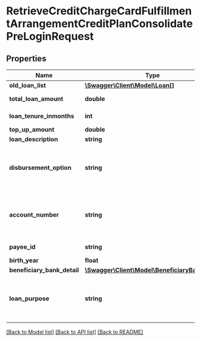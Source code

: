 # RetrieveCreditChargeCardFulfillmentArrangementCreditPlanConsolidatePreLoginRequest

## Properties
Name | Type | Description | Notes
------------ | ------------- | ------------- | -------------
**old_loan_list** | [**\Swagger\Client\Model\Loan[]**](Loan.md) |  | [optional] 
**total_loan_amount** | **double** | Total amount borrowed by customer as Loan ie., Old Loan Amount+Top up Amount. | 
**loan_tenure_inmonths** | **int** | Tenure of loan against credit card. It is considered in terms of number of months. | 
**top_up_amount** | **double** | Additonal Topup Amount | 
**loan_description** | **string** | New Loan Description | 
**disbursement_option** | **string** | This field indicates the options/mode in which the loan amount will be disbursed. This is a reference data field. Please use /v1/utilities/referenceData/{disbursementOption} resource to get valid value of this field with description | 
**account_number** | **string** | Customers Account Number with the Bank.   An account number is the primary identifier for ownership of an account, whether a checking account or savings account or credit card account or investment account, or a loan account. | [optional] 
**payee_id** | **string** | Payee Indicator to be mapped against Payee Detail Key | [optional] 
**birth_year** | **float** | Year of birth of customer | [optional] 
**beneficiary_bank_detail** | [**\Swagger\Client\Model\BeneficiaryBankDetail**](BeneficiaryBankDetail.md) |  | [optional] 
**loan_purpose** | **string** | This field indicates the options/mode in which the loan amount will be disbursed. This is a reference data field. Please use /v1/utilities/referenceData/{loanPurpose} resource to get valid value of this field with description. | [optional] 

[[Back to Model list]](../../README.md#documentation-for-models) [[Back to API list]](../../README.md#documentation-for-api-endpoints) [[Back to README]](../../README.md)

